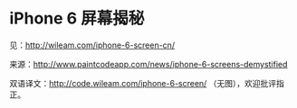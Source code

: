 # iPhone 6 屏幕揭秘

见：http://wileam.com/iphone-6-screen-cn/

来源：http://www.paintcodeapp.com/news/iphone-6-screens-demystified

双语译文：http://code.wileam.com/iphone-6-screen/ （无图），欢迎批评指正。